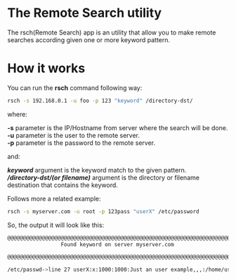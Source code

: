 # The Remote Search utility

The rsch(Remote Search) app is an utility that allow you to make remote searches according given one or more keyword pattern.

# How it works

You can run the **rsch** command following way:

```bash
rsch -s 192.168.0.1 -u foo -p 123 "keyword" /directory-dst/
```
where:

**-s** parameter is the IP/Hostname from server where the search will be done.</br>
**-u** parameter is the user to the remote server.</br>
**-p** parameter is the password to the remote server.</br>

and:

***keyword*** argument is the keyword match to the given pattern.</br>
***/directory-dst/(or filename)*** argument is the directory or filename destination that contains
the keyword.</br>

Follows more a related example:

```bash
rsch -s myserver.com -u root -p 123pass "userX" /etc/password
```

So, the output it will look like this:

```bash
@@@@@@@@@@@@@@@@@@@@@@@@@@@@@@@@@@@@@@@@@@@@@@@@@@@@@@@@@@@@@@@@@@@@@@@@@
                 Found keyword on server myserver.com

@@@@@@@@@@@@@@@@@@@@@@@@@@@@@@@@@@@@@@@@@@@@@@@@@@@@@@@@@@@@@@@@@@@@@@@@@

/etc/passwd->line 27 userX:x:1000:1000:Just an user example,,,:/home/userX:/bin/bash
```
